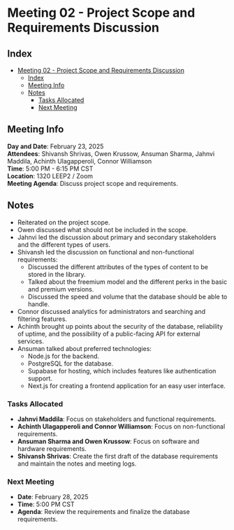 # Meeting 02 - Project Scope and Requirements Discussion

## Index
- [Meeting 02 - Project Scope and Requirements Discussion](#meeting-02---project-scope-and-requirements-discussion)
  - [Index](#index)
  - [Meeting Info](#meeting-info)
  - [Notes](#notes)
    - [Tasks Allocated](#tasks-allocated)
    - [Next Meeting](#next-meeting)
  
## Meeting Info
**Day and Date**: February 23, 2025 \
**Attendees**: Shivansh Shrivas, Owen Krussow, Ansuman Sharma, Jahnvi Maddila, Achinth Ulagapperoli, Connor Williamson \
**Time**: 5:00 PM - 6:15 PM CST \
**Location**: 1320 LEEP2 / Zoom \
**Meeting Agenda**: Discuss project scope and requirements.

## Notes
- Reiterated on the project scope.
- Owen discussed what should not be included in the scope.
- Jahnvi led the discussion about primary and secondary stakeholders and the different types of users.
- Shivansh led the discussion on functional and non-functional requirements:
  - Discussed the different attributes of the types of content to be stored in the library.
  - Talked about the freemium model and the different perks in the basic and premium versions.
  - Discussed the speed and volume that the database should be able to handle.
- Connor discussed analytics for administrators and searching and filtering features.
- Achinth brought up points about the security of the database, reliability of uptime, and the possibility of a public-facing API for external services.
- Ansuman talked about preferred technologies:
  - Node.js for the backend.
  - PostgreSQL for the database.
  - Supabase for hosting, which includes features like authentication support.
  - Next.js for creating a frontend application for an easy user interface.

### Tasks Allocated
- **Jahnvi Maddila**: Focus on stakeholders and functional requirements.
- **Achinth Ulagapperoli and Connor Williamson**: Focus on non-functional requirements.
- **Ansuman Sharma and Owen Krussow**: Focus on software and hardware requirements.
- **Shivansh Shrivas**: Create the first draft of the database requirements and maintain the notes and meeting logs.

### Next Meeting
- **Date**: February 28, 2025
- **Time**: 5:00 PM CST
- **Agenda**: Review the requirements and finalize the database requirements.